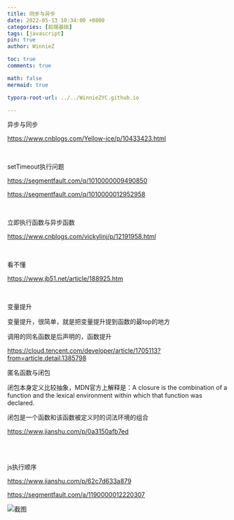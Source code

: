 ```yaml
---
title: 同步与异步
date: 2022-05-13 10:34:00 +0800
categories: [前端基础]
tags: [javascript]
pin: true
author: WinnieZ

toc: true
comments: true

math: false
mermaid: true

typora-root-url: ../../WinnieZYC.github.io

---
```


异步与同步

https://www.cnblogs.com/Yellow-ice/p/10433423.html

<br/>

setTimeout执行问题

https://segmentfault.com/q/1010000009490850

https://segmentfault.com/q/1010000012952958

<br/>

立即执行函数与异步函数

https://www.cnblogs.com/vickylinj/p/12191958.html

<br/>

看不懂

https://www.jb51.net/article/188925.htm

<br/>

变量提升

变量提升，很简单，就是把变量提升提到函数的最top的地方

调用的同名函数是后声明的，函数提升

https://cloud.tencent.com/developer/article/1705113?from=article.detail.1385798


匿名函数与闭包

闭包本身定义比较抽象，MDN官方上解释是：A closure is the combination of a function and the lexical environment within which that function was declared.

闭包是一个函数和该函数被定义时的词法环境的组合

https://www.jianshu.com/p/0a3150afb7ed

<br/>

<br/>

js执行顺序

https://www.jianshu.com/p/62c7d633a879

https://segmentfault.com/a/1190000012220307

![截图](88cebb5822095cc35cc9825f3261104c.png)
